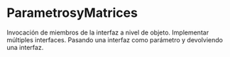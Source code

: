 # ParametrosyMatrices
Invocación de miembros de la interfaz a nivel de objeto.
Implementar múltiples interfaces.
Pasando una interfaz como parámetro y devolviendo una interfaz.
